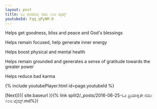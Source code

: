 ```yaml
---
layout: post
title: ಓಂ ವನಮಾಲೈ ನಮಃ ೧೦೮ ಟೈಮ್ಸ್
youtubeId: Fqq_qPyNM-0
---
```

 
 
Helps get goodness, bliss and peace and God's blessings
 
Helps remain focused, help generate inner energy 
 
Helps boost physical and mental health 
 
Helps remain grounded and generates a sense of gratitude towards the greater power 
 
Helps reduce bad karma
 
 
 
 


{% include youtubePlayer.html id=page.youtubeId %}
 
[Next]({{ site.baseurl }}{% link  split2/_posts/2016-06-25-ಓಂ ಪ್ರಿಯಾಕೃತೇ ನಮಃ ೧೦೮ ಟೈಮ್ಸ್.md%})
 

